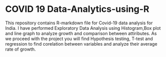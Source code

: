 # COVID 19 Data-Analytics-using-R
This repository contains R-markdown file for Covid-19 data analysis for India. I have performed Exploratory Data Analysis using Histogram,Box plot and line graph to analyze growth and comparison between attiributes. As we proceed with the project you will find Hypothesis testing, T-test and regression to find corelation between variables and analyze their average rate of growth.

